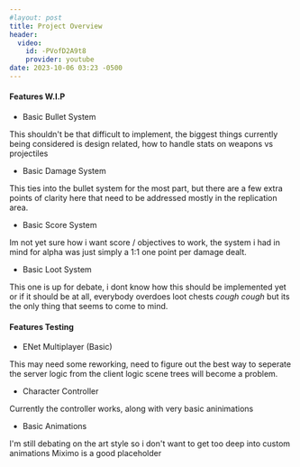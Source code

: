```yaml
---
#layout: post
title: Project Overview
header:
  video:
    id: -PVofD2A9t8
    provider: youtube
date: 2023-10-06 03:23 -0500
---
```


#### Features W.I.P

- Basic Bullet System 

This shouldn't be that difficult to implement,  the biggest things currently being considered is design related,  how to handle stats on weapons vs projectiles 

- Basic Damage System 

This ties into the bullet system for the most part, but there are a few extra points of clarity here that need to be addressed 
mostly in the replication area.

- Basic Score System

Im not yet sure how i want score / objectives to work,  the system i had in mind for alpha was just simply a 1:1  one point per damage dealt. 

- Basic Loot System 

This one is up for debate,  i dont know how this should be implemented yet or if it should be at all,  everybody overdoes loot chests *cough cough*  but its the only thing that seems to come to mind. 

#### Features Testing 

- ENet Multiplayer (Basic)

This may need some reworking, need to figure out the best way to seperate the server logic from the client logic scene trees will become a problem.  

- Character Controller 

Currently the controller works,  along with very basic aninimations 

- Basic Animations

I'm still debating on the art style so i don't want to get too deep into custom animations Miximo is a good placeholder
